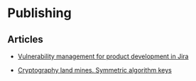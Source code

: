 # Publishing

## Articles

- [Vulnerability management for product development in Jira](./articles/Vulnerability%20management%20for%20product%20development%20in%20Jira/README.md)

- [Cryptography land mines. Symmetric algorithm keys](./articles/Cryptography%20land%20mines.%20Symmetric%20algorithm%20keys/README.md)
